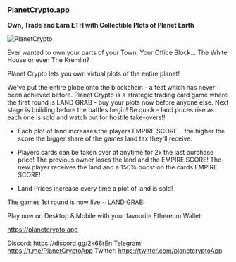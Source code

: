 ### PlanetCrypto.app ###

**Own, Trade and Earn ETH with Collectible Plots of Planet Earth**

![PlanetCrypto](https://planetcrypto.app/images/ad01.jpg "PlanetCrypto.app")


Ever wanted to own your parts of your Town, Your Office Block... The White House or even The Kremlin? 

Planet Crypto lets you own virtual plots of the entire planet! 

We've put the entire globe onto the blockchain - a feat which has never been achieved before.  Planet Crypto is a strategic trading card game where the first round is LAND GRAB - buy your plots now before anyone else. Next stage is building before the battles begin!  Be quick - land prices rise as each one is sold and watch out for hostile take-overs!!

- Each plot of land increases the players EMPIRE SCORE... the higher the score the bigger share of the games land tax they'll receive.

- Players cards can be taken over at anytime for 2x the last purchase price!  The previous owner loses the land and the EMPIRE SCORE!  The new player receives the land and a 150% boost on the cards EMPIRE SCORE!

- Land Prices increase every time a plot of land is sold!

The games 1st round is now live ~ LAND GRAB!

Play now on Desktop & Mobile with your favourite Ethereum Wallet:

https://planetcrypto.app

Discord: https://discord.gg/2k66rEn
Telegram: https://t.me/PlanetCryptoApp
Twitter: https://twitter.com/planetcryptoApp
